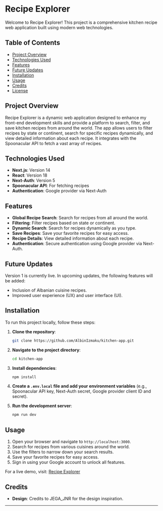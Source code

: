 # Recipe Explorer

Welcome to Recipe Explorer! This project is a comprehensive kitchen recipe web application built using modern web technologies.

## Table of Contents

- [Project Overview](#project-overview)
- [Technologies Used](#technologies-used)
- [Features](#features)
- [Future Updates](#future-updates)
- [Installation](#installation)
- [Usage](#usage)
- [Credits](#credits)
- [License](#license)

## Project Overview

Recipe Explorer is a dynamic web application designed to enhance my front-end development skills and provide a platform to search, filter, and save kitchen recipes from around the world. The app allows users to filter recipes by state or continent, search for specific recipes dynamically, and view detailed information about each recipe. It integrates with the Spoonacular API to fetch a vast array of recipes.

## Technologies Used

- **Next.js**: Version 14
- **React**: Version 18
- **Next-Auth**: Version 5
- **Spoonacular API**: For fetching recipes
- **Authentication**: Google provider via Next-Auth

## Features

- **Global Recipe Search**: Search for recipes from all around the world.
- **Filtering**: Filter recipes based on state or continent.
- **Dynamic Search**: Search for recipes dynamically as you type.
- **Save Recipes**: Save your favorite recipes for easy access.
- **Recipe Details**: View detailed information about each recipe.
- **Authentication**: Secure authentication using Google provider via Next-Auth.

## Future Updates

Version 1 is currently live. In upcoming updates, the following features will be added:

- Inclusion of Albanian cuisine recipes.
- Improved user experience (UX) and user interface (UI).

## Installation

To run this project locally, follow these steps:

1. **Clone the repository**:
    ```bash
    git clone https://github.com/AlbinIzmaku/kitchen-app.git
    ```
2. **Navigate to the project directory**:
    ```bash
    cd kitchen-app
    ```
3. **Install dependencies**:
    ```bash
    npm install
    ```
4. **Create a `.env.local` file and add your environment variables** (e.g., Spoonacular API key, Next-Auth secret, Google provider client ID and secret).

5. **Run the development server**:
    ```bash
    npm run dev
    ```

## Usage

1. Open your browser and navigate to `http://localhost:3000`.
2. Search for recipes from various cuisines around the world.
3. Use the filters to narrow down your search results.
4. Save your favorite recipes for easy access.
5. Sign in using your Google account to unlock all features.

For a live demo, visit: [Recipe Explorer](https://kitchen-app-silk.vercel.app/)

## Credits

- **Design**: Credits to JEGA_JNR for the design inspiration.

---
